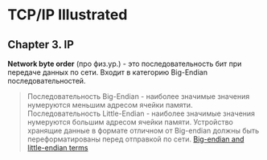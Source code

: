 # TCP/IP Illustrated

## Chapter 3. IP

**Network byte order** (про физ.ур.) - это последовательность бит при передаче данных по сети. Входит в категорию Big-Endian последовательностей. 
  
> Последовательность Big-Endian - наиболее значимые значения нумеруются меньшим адресом ячейки памяти.
> Последовательность Little-Endian - наиболее значимые значения нумеруются большим адресом ячейки памяти.
> Устройство хранящие данные в формате отличном от Big-endian должны быть переформатированы перед отправкой по сети. 
> [Big-endian and little-endian terms](https://www.webopedia.com/TERM/B/big_endian.html)
